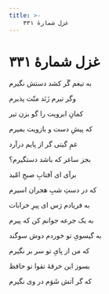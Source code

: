 ```yaml
---
title: >-
    غزل شمارهٔ ۳۳۱
---
```

# غزل شمارهٔ ۳۳۱

<div class="b" id="bn1"><div class="m1"><p>به تیغم گَر کشد دستش نگیرم</p></div>
<div class="m2"><p>وگر تیرم زَنَد منّت پذیرم</p></div></div>
<div class="b" id="bn2"><div class="m1"><p>کمانِ ابرویت را گو بزن تیر</p></div>
<div class="m2"><p>که پیشِ دست و بازویت بمیرم</p></div></div>
<div class="b" id="bn3"><div class="m1"><p>غمِ گیتی گر از پایم درآرد</p></div>
<div class="m2"><p>بجز ساغر که باشد دستگیرم؟</p></div></div>
<div class="b" id="bn4"><div class="m1"><p>برآی ای آفتابِ صبحِ امّید</p></div>
<div class="m2"><p>که در دستِ شبِ هجران اسیرم</p></div></div>
<div class="b" id="bn5"><div class="m1"><p>به فریادم رَس ای پیرِ خرابات</p></div>
<div class="m2"><p>به یک جرعه جوانم کن که پیرم</p></div></div>
<div class="b" id="bn6"><div class="m1"><p>به گیسویِ تو خوردم دوش سوگند</p></div>
<div class="m2"><p>که من از پایِ تو سر بر نگیرم</p></div></div>
<div class="b" id="bn7"><div class="m1"><p>بسوز این خرقهٔ تقوا تو حافظ</p></div>
<div class="m2"><p>که گر آتش شَوَم در وی نگیرم</p></div></div>